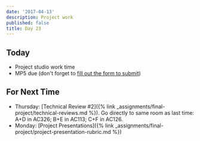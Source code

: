 ```yaml
---
date: '2017-04-13'
description: Project work
published: false
title: Day 23
---
```


## Today

* Project studio work time
* MP5 due (don't forget to [fill out the form to submit](http://goo.gl/forms/joIEF3IZjP))

## For Next Time

* Thursday: [Technical Review #2]({% link _assignments/final-project/technical-reviews.md %}). Go directly to same room as last time: A+D in AC326; B+E in AC113; C+F in AC126.
* Monday: [Project Presentations]({% link _assignments/final-project/project-presentation-rubric.md %})
